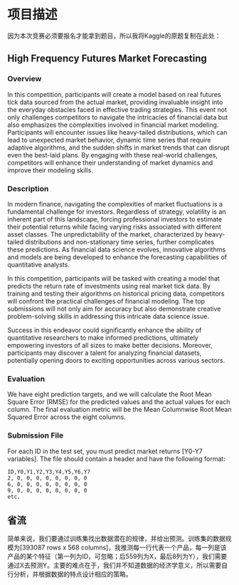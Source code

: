 # **项目描述**

因为本次竞赛必须要报名才能拿到题目，所以我将Kaggle的原题复制在此处：

## **High Frequency Futures Market Forecasting**

### **Overview**

In this competition, participants will create a model based on real futures tick data sourced from the actual market, providing invaluable insight into the everyday obstacles faced in effective trading strategies. This event not only challenges competitors to navigate the intricacies of financial data but also emphasizes the complexities involved in financial market modeling. Participants will encounter issues like heavy-tailed distributions, which can lead to unexpected market behavior, dynamic time series that require adaptive algorithms, and the sudden shifts in market trends that can disrupt even the best-laid plans. By engaging with these real-world challenges, competitors will enhance their understanding of market dynamics and improve their modeling skills.

### **Description**

In modern finance, navigating the complexities of market fluctuations is a fundamental challenge for investors. Regardless of strategy, volatility is an inherent part of this landscape, forcing professional investors to estimate their potential returns while facing varying risks associated with different asset classes. The unpredictability of the market, characterized by heavy-tailed distributions and non-stationary time series, further complicates these predictions. As financial data science evolves, innovative algorithms and models are being developed to enhance the forecasting capabilities of quantitative analysts.

In this competition, participants will be tasked with creating a model that predicts the return rate of investments using real market tick data. By training and testing their algorithms on historical pricing data, competitors will confront the practical challenges of financial modeling. The top submissions will not only aim for accuracy but also demonstrate creative problem-solving skills in addressing this intricate data science issue.

Success in this endeavor could significantly enhance the ability of quantitative researchers to make informed predictions, ultimately empowering investors of all sizes to make better decisions. Moreover, participants may discover a talent for analyzing financial datasets, potentially opening doors to exciting opportunities across various sectors.

### **Evaluation**

We have eight prediction targets, and we will calculate the Root Mean Square Error (RMSE) for the predicted values and the actual values for each column. The final evaluation metric will be the Mean Columnwise Root Mean Squared Error across the eight columns.

### **Submission File**

For each ID in the test set, you must predict market returns [Y0-Y7 variables]. The file should contain a header and have the following format:

```
ID,Y0,Y1,Y2,Y3,Y4,Y5,Y6,Y7
2, 0, 0, 0, 0, 0, 0, 0, 0
6, 0, 0, 0, 0, 0, 0, 0, 0
9, 0, 0, 0, 0, 0, 0, 0, 0
etc.
```

## **省流**

简单来说，我们要通过训练集找出数据潜在的规律，并给出预测。训练集的数据规模为[393087 rows x 568 columns]，我推测每一行代表一个产品，每一列是该产品的某个特征（第一列为ID，可忽略；后559列为X，最后8列为Y），我们需要通过X去预测Y。主要的难点在于，我们并不知道数据的经济学意义，所以需要自行分析，并根据数据的特点设计相应的策略。